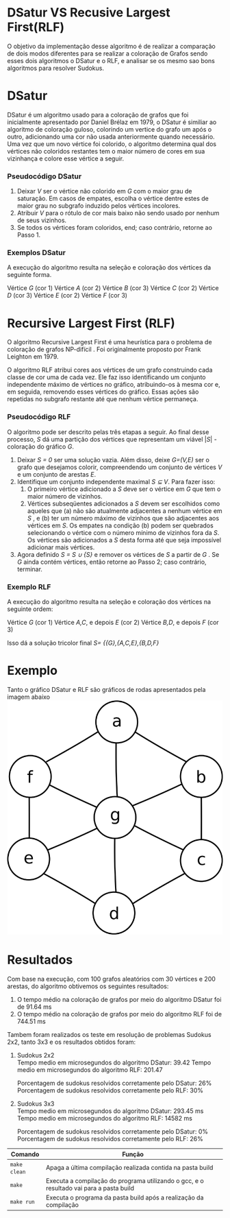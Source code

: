 # DSatur VS Recusive Largest First(RLF)

O objetivo da implementação desse algoritmo é de realizar a comparação de dois modos diferentes para se realizar a coloração de Grafos sendo esses dois algoritmos o DSatur e o RLF, e analisar se os mesmo sao bons algoritmos para resolver Sudokus.

# DSatur

DSatur é um algoritmo usado para a coloração de grafos que foi inicialmente apresentado por Daniel Brélaz em 1979, o DSatur é similiar ao algoritmo de coloração guloso, colorindo um vertice do grafo um após o outro, adicionando uma cor não usada anteriormente quando necessário. Uma vez que um novo vértice foi colorido, o algoritmo determina qual dos vértices não coloridos restantes tem o maior número de cores em sua vizinhança e colore esse vértice a seguir.

### Pseudocódigo DSatur
<ol>
<li>Deixar <i>V</i> ser o vértice não colorido em <i>G</i> com o maior grau de saturação. Em casos de empates, escolha o vértice dentre estes de maior grau no subgrafo induzido pelos vértices incolores.</l1>

<li>Atribuir <i>V</i> para o rótulo de cor mais baixo não sendo usado por nenhum de seus vizinhos.</l1>

<li>Se todos os vértices foram coloridos, end; caso contrário, retorne ao Passo 1.</l1>
</ol>

### Exemplos DSatur
A execução do algoritmo resulta na seleção e coloração dos vértices da seguinte forma.

Vértice <i>G</i> (cor 1)
Vértice <i>A</i> (cor 2)
Vértice <i>B</i> (cor 3)
Vértice <i>C</i> (cor 2)
Vértice <i>D</i> (cor 3)
Vértice <i>E</i> (cor 2)
Vértice <i>F</i> (cor 3)


# Recursive Largest First (RLF)
O algoritmo Recursive Largest First é uma heurística para o problema de coloração de grafos NP-difícil . Foi originalmente proposto por Frank Leighton em 1979.

O algoritmo RLF atribui cores aos vértices de um grafo construindo cada classe de cor uma de cada vez. Ele faz isso identificando um conjunto independente máximo de vértices no gráfico, atribuindo-os à mesma cor e, em seguida, removendo esses vértices do gráfico. Essas ações são repetidas no subgrafo restante até que nenhum vértice permaneça.

### Pseudocódigo RLF
O algoritmo pode ser descrito pelas três etapas a seguir. Ao final desse processo, <i>S</i> dá uma partição dos vértices que representam um viável |<i>S</i>| -coloração do gráfico <i>G</i>.

<ol>
<li>Deixar <i>S = 0</i> ser uma solução vazia. Além disso, deixe <i>G=(V,E)</i> ser o grafo que desejamos colorir, compreendendo um conjunto de vértices <i>V</i> e um conjunto de arestas <i>E</i>.</li>

<li>Identifique um conjunto independente maximal <i> S ⊆ V</i>. Para fazer isso:
<ol>
<li>O primeiro vértice adicionado a <i>S</i> deve ser o vértice em <i>G</i> que tem o maior número de vizinhos.
</li>
<li>
Vértices subseqüentes adicionados a <i>S</i> devem ser escolhidos como aqueles que (a) não são atualmente adjacentes a nenhum vértice em <i>S</i> , e (b) ter um número máximo de vizinhos que são adjacentes aos vértices em <i>S</i>. Os empates na condição (b) podem ser quebrados selecionando o vértice com o número mínimo de vizinhos fora da <i>S</i>. Os vértices são adicionados a <i>S</i> desta forma até que seja impossível adicionar mais vértices.
</li>
</ol>

</li>

<li>Agora definido <i>S = S ∪ {S}</i> e remover os vértices de <i>S</i> a partir de <i>G</i> . Se <i>G</i> ainda contém vértices, então retorne ao Passo 2; caso contrário, terminar.</li>
</ol>

### Exemplo RLF
A execução do algoritmo resulta na seleção e coloração dos vértices na seguinte ordem:

Vértice <i>G</i> (cor 1)
Vértice <i>A,C</i>, e depois <i>E</i> (cor 2)
Vértice <i>B,D</i>, e depois <i>F</i> (cor 3)

Isso dá a solução tricolor final <i>S= {{G},{A,C,E},{B,D,F}</i>

# Exemplo 
Tanto o gráfico DSatur e RLF são gráficos de rodas apresentados pela imagem abaixo
<img src="imgs/img1.jpg">

# Resultados
Com base na execução, com 100 grafos aleatórios com 30 vértices e 200 arestas, do algoritmo obtivemos os seguintes resultados:

<ol>
<li>O tempo médio na coloração de grafos por meio do algoritmo DSatur foi de 91.64 ms</li>
<li>O tempo médio na coloração de grafos por meio do algoritmo RLF foi de 744.51 ms</li>
</ol>

Tambem foram realizados os teste em resolução de problemas Sudokus 2x2, tanto 3x3 e os resultados obtidos foram: 

<ol>

<li>Sudokus 2x2 <br>
Tempo medio em microsegundos do algoritmo DSatur: 39.42
Tempo medio em microsegundos do algoritmo RLF: 201.47

Porcentagem de sudokus resolvidos corretamente pelo DSatur: 26%
Porcentagem de sudokus resolvidos corretamente pelo RLF: 30%
</li>
<li>Sudokus 3x3 <br>
Tempo medio em microsegundos do algoritmo DSatur: 293.45 ms
Tempo medio em microsegundos do algoritmo RLF: 14582 ms

Porcentagem de sudokus resolvidos corretamente pelo DSatur: 0%
Porcentagem de sudokus resolvidos corretamente pelo RLF: 26%
</li>
</ol>

| Comando                |  Função                                                                                           |
| -----------------------| ------------------------------------------------------------------------------------------------- |
|  `make clean`          | Apaga a última compilação realizada contida na pasta build                                        |
|  `make`                | Executa a compilação do programa utilizando o gcc, e o resultado vai para a pasta build           |
|  `make run`            | Executa o programa da pasta build após a realização da compilação                                 |
